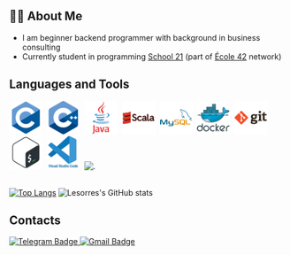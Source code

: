 <!--
<div id="header" align="center">
    <img src="https://media4.giphy.com/media/qgQUggAC3Pfv687qPC/giphy.gif?cid=ecf05e47mscrq6yys29btp6myndkx13p8q9s8rnxowf0qnoc&rid=giphy.gif&ct=g" width="200"/>
  </div>
-->

## :woman_technologist: About Me
- I am beginner backend programmer with background in business consulting
- Currently student in programming [School 21](https://21-school.ru/) (part of [École 42](https://42.fr/) network)

## Languages and Tools

<div>
  <img src="https://github.com/devicons/devicon/blob/master/icons/c/c-original.svg" title="." alt="." width="60" height="60"/>&nbsp;
  <img src="https://github.com/devicons/devicon/blob/master/icons/cplusplus/cplusplus-original.svg" title="." alt="." width="60" height="60"/>&nbsp;
  <img src="https://github.com/devicons/devicon/blob/master/icons/java/java-original-wordmark.svg" title="." alt="." width="60" height="60"/>&nbsp;
  <img src="https://github.com/devicons/devicon/blob/master/icons/scala/scala-original-wordmark.svg" title="." alt="." width="60" height="60"/>&nbsp;
  <img src="https://github.com/devicons/devicon/blob/master/icons/mysql/mysql-original-wordmark.svg" title="." alt="." width="60" height="60"/>&nbsp;
  <img src="https://github.com/devicons/devicon/blob/master/icons/docker/docker-original-wordmark.svg" title="." alt="." width="60" height="60"/>&nbsp;
  <img src="https://github.com/devicons/devicon/blob/master/icons/git/git-original-wordmark.svg" title="." alt="." width="60" height="60"/>&nbsp;
  <img src="https://github.com/devicons/devicon/blob/master/icons/bash/bash-original.svg" title="." alt="." width="60" height="60"/>&nbsp;
  <img src="https://github.com/devicons/devicon/blob/master/icons/vscode/vscode-original-wordmark.svg" title="." alt="." width="60" height="60"/>&nbsp;
  <img src="https://upload.wikimedia.org/wikipedia/commons/thumb/9/9c/IntelliJ_IDEA_Icon.svg/512px-IntelliJ_IDEA_Icon.svg.png?20200803071016" title="." alt="." width="60" height="60"/>
</div>

<br>

[![Top Langs](https://github-readme-stats.vercel.app/api/top-langs/?username=lesorres&layout=compact&theme=radical&hide_border=true)](https://github.com/anuraghazra/github-readme-stats)
![Lesorres's GitHub stats](https://github-readme-stats.vercel.app/api?username=lesorres&show_icons=true&theme=radical&hide_border=true)

<!--
[![GitHub Streak](http://github-readme-streak-stats.herokuapp.com?user=lesorres&theme=radical&hide_border=true)](https://git.io/streak-stats)
-->

## Contacts
  <div id="badges">
    <a href="https://t.me/m_diliara">
      <img src="https://img.shields.io/badge/Telegram-blue?logo=telegram&logoColor=white&style=for-the-badge" alt="Telegram Badge"/>
    </a>
    <a href="mailto:mazitova.diliara@gmail.com">
      <img src="https://img.shields.io/badge/Gmail-red?logo=gmail&logoColor=white&style=for-the-badge" alt="Gmail Badge"/>
    </a>
  </div>
  
  <p><img src="https://komarev.com/ghpvc/?username=lesorres&style=flat-square&color=blue" alt=""></p>
